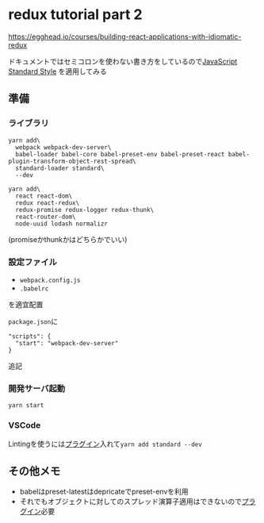 # redux tutorial part 2
https://egghead.io/courses/building-react-applications-with-idiomatic-redux

ドキュメントではセミコロンを使わない書き方をしているので[JavaScript Standard Style](https://standardjs.com/) を適用してみる

## 準備

### ライブラリ

```
yarn add\
  webpack webpack-dev-server\
  babel-loader babel-core babel-preset-env babel-preset-react babel-plugin-transform-object-rest-spread\
  standard-loader standard\
  --dev
```

```
yarn add\
  react react-dom\
  redux react-redux\
  redux-promise redux-logger redux-thunk\
  react-router-dom\
  node-uuid lodash normalizr
```
(promiseかthunkかはどちらかでいい)

### 設定ファイル
- `webpack.config.js`
- `.babelrc`

を適宜配置

`package.json`に
```
"scripts": {
  "start": "webpack-dev-server"
}
```
追記

### 開発サーバ起動
```
yarn start
```

### VSCode
Lintingを使うには[プラグイン](https://marketplace.visualstudio.com/items?itemName=chenxsan.vscode-standardjs)入れて`yarn add standard --dev`

## その他メモ
- babelはpreset-latestはdepricateでpreset-envを利用
- それでもオブジェクトに対してのスプレッド演算子適用はできないので[プラグイン](https://babeljs.io/docs/plugins/transform-object-rest-spread/)必要
